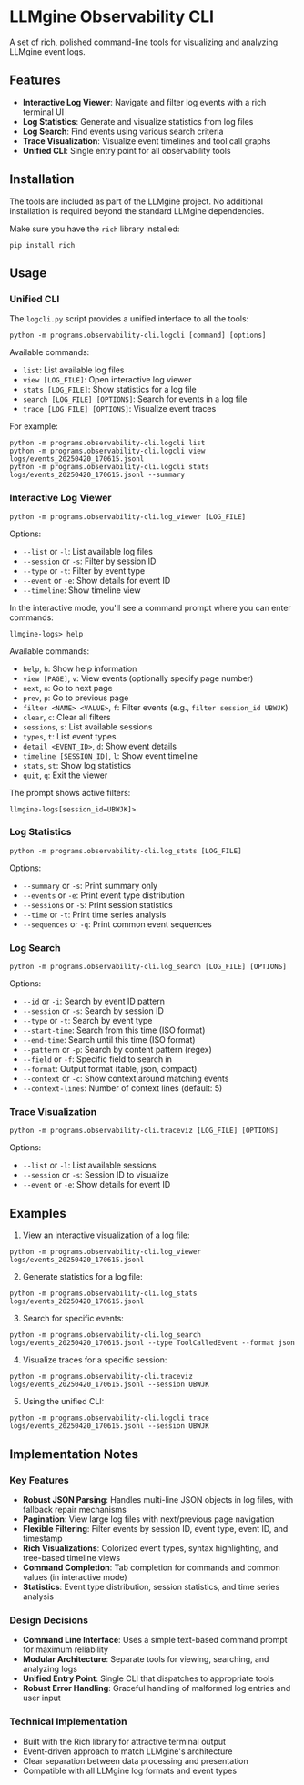 # LLMgine Observability CLI

A set of rich, polished command-line tools for visualizing and analyzing LLMgine event logs.

## Features

- **Interactive Log Viewer**: Navigate and filter log events with a rich terminal UI
- **Log Statistics**: Generate and visualize statistics from log files
- **Log Search**: Find events using various search criteria
- **Trace Visualization**: Visualize event timelines and tool call graphs
- **Unified CLI**: Single entry point for all observability tools

## Installation

The tools are included as part of the LLMgine project. No additional installation is required beyond the standard LLMgine dependencies.

Make sure you have the `rich` library installed:

```
pip install rich
```

## Usage

### Unified CLI

The `logcli.py` script provides a unified interface to all the tools:

```
python -m programs.observability-cli.logcli [command] [options]
```

Available commands:

- `list`: List available log files
- `view [LOG_FILE]`: Open interactive log viewer
- `stats [LOG_FILE]`: Show statistics for a log file
- `search [LOG_FILE] [OPTIONS]`: Search for events in a log file
- `trace [LOG_FILE] [OPTIONS]`: Visualize event traces

For example:

```
python -m programs.observability-cli.logcli list
python -m programs.observability-cli.logcli view logs/events_20250420_170615.jsonl
python -m programs.observability-cli.logcli stats logs/events_20250420_170615.jsonl --summary
```

### Interactive Log Viewer

```
python -m programs.observability-cli.log_viewer [LOG_FILE]
```

Options:
- `--list` or `-l`: List available log files
- `--session` or `-s`: Filter by session ID
- `--type` or `-t`: Filter by event type
- `--event` or `-e`: Show details for event ID
- `--timeline`: Show timeline view

In the interactive mode, you'll see a command prompt where you can enter commands:

```
llmgine-logs> help
```

Available commands:
- `help`, `h`: Show help information
- `view [PAGE]`, `v`: View events (optionally specify page number)
- `next`, `n`: Go to next page
- `prev`, `p`: Go to previous page
- `filter <NAME> <VALUE>`, `f`: Filter events (e.g., `filter session_id UBWJK`)
- `clear`, `c`: Clear all filters
- `sessions`, `s`: List available sessions
- `types`, `t`: List event types
- `detail <EVENT_ID>`, `d`: Show event details
- `timeline [SESSION_ID]`, `l`: Show event timeline
- `stats`, `st`: Show log statistics
- `quit`, `q`: Exit the viewer

The prompt shows active filters:

```
llmgine-logs[session_id=UBWJK]> 
```

### Log Statistics

```
python -m programs.observability-cli.log_stats [LOG_FILE]
```

Options:
- `--summary` or `-s`: Print summary only
- `--events` or `-e`: Print event type distribution
- `--sessions` or `-S`: Print session statistics
- `--time` or `-t`: Print time series analysis
- `--sequences` or `-q`: Print common event sequences

### Log Search

```
python -m programs.observability-cli.log_search [LOG_FILE] [OPTIONS]
```

Options:
- `--id` or `-i`: Search by event ID pattern
- `--session` or `-s`: Search by session ID
- `--type` or `-t`: Search by event type
- `--start-time`: Search from this time (ISO format)
- `--end-time`: Search until this time (ISO format)
- `--pattern` or `-p`: Search by content pattern (regex)
- `--field` or `-f`: Specific field to search in
- `--format`: Output format (table, json, compact)
- `--context` or `-c`: Show context around matching events
- `--context-lines`: Number of context lines (default: 5)

### Trace Visualization

```
python -m programs.observability-cli.traceviz [LOG_FILE] [OPTIONS]
```

Options:
- `--list` or `-l`: List available sessions
- `--session` or `-s`: Session ID to visualize
- `--event` or `-e`: Show details for event ID

## Examples

1. View an interactive visualization of a log file:

```
python -m programs.observability-cli.log_viewer logs/events_20250420_170615.jsonl
```

2. Generate statistics for a log file:

```
python -m programs.observability-cli.log_stats logs/events_20250420_170615.jsonl
```

3. Search for specific events:

```
python -m programs.observability-cli.log_search logs/events_20250420_170615.jsonl --type ToolCalledEvent --format json
```

4. Visualize traces for a specific session:

```
python -m programs.observability-cli.traceviz logs/events_20250420_170615.jsonl --session UBWJK
```

5. Using the unified CLI:

```
python -m programs.observability-cli.logcli trace logs/events_20250420_170615.jsonl --session UBWJK
```

## Implementation Notes

### Key Features

- **Robust JSON Parsing**: Handles multi-line JSON objects in log files, with fallback repair mechanisms
- **Pagination**: View large log files with next/previous page navigation
- **Flexible Filtering**: Filter events by session ID, event type, event ID, and timestamp
- **Rich Visualizations**: Colorized event types, syntax highlighting, and tree-based timeline views
- **Command Completion**: Tab completion for commands and common values (in interactive mode)
- **Statistics**: Event type distribution, session statistics, and time series analysis

### Design Decisions

- **Command Line Interface**: Uses a simple text-based command prompt for maximum reliability
- **Modular Architecture**: Separate tools for viewing, searching, and analyzing logs
- **Unified Entry Point**: Single CLI that dispatches to appropriate tools
- **Robust Error Handling**: Graceful handling of malformed log entries and user input

### Technical Implementation

- Built with the Rich library for attractive terminal output
- Event-driven approach to match LLMgine's architecture
- Clear separation between data processing and presentation
- Compatible with all LLMgine log formats and event types